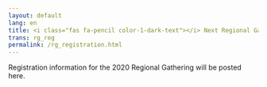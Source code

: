 ```yaml
---
layout: default
lang: en
title: <i class="fas fa-pencil color-1-dark-text"></i> Next Regional Gathering registration
trans: rg_reg
permalink: /rg_registration.html
---
```

Registration information for the 2020 Regional Gathering will be posted here.
